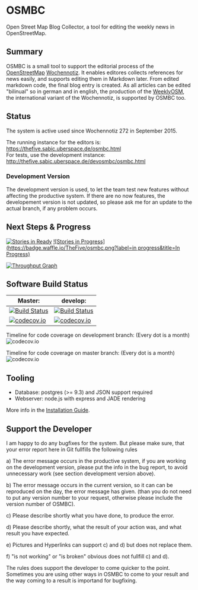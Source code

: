 # OSMBC

Open Street Map Blog Collector, a tool for editing the weekly news in OpenStreetMap.


## Summary

OSMBC is a small tool to support the editorial process of the [OpenStreetMap]&nbsp;[Wochennotiz]. It enables editores collects references for news easily, and supports editing them in Markdown later. From edited markdown code, the final blog entry is created. As all articles can be edited "bilinual" so in german and in english, the production of the [WeeklyOSM], the international variant of the Wochennotiz, is supported by OSMBC too.


[OpenStreetMap]: http://www.openstreetmap.org
[Wochennotiz]: http://blog.openstreetmap.de
[WeeklyOSM]: http://www.weeklyosm.eu/


## Status 

The system is active used since Wochennotiz 272 in September 2015. 

The running instance for the editors is: https://thefive.sabic.uberspace.de/osmbc.html  
For tests, use the development instance: http://thefive.sabic.uberspace.de/devosmbc/osmbc.html

### Development Version

The development version is used, to let the team test new features without affecting the productive system. If there are no now features, the developement version is not updated, so please ask me for an update to the actual branch, if any problem occurs.

## Next Steps & Progress

[![Stories in Ready](https://badge.waffle.io/TheFive/osmbc.png?label=ready&title=Ready)](https://waffle.io/TheFive/osmbc)
[![Stories in Progress](https://badge.waffle.io/TheFive/osmbc.png?label=in progress&title=In Progress)](https://waffle.io/TheFive/osmbc)

[![Throughput Graph](https://graphs.waffle.io/TheFive/osmbc/throughput.svg)](https://waffle.io/TheFive/osmbc/metrics)

## Software Build Status

Master:   | develop:
----------|----------------------
[![Build Status](https://travis-ci.org/TheFive/osmbc.svg?branch=master)](https://travis-ci.org/TheFive/osmbc) | [![Build Status](https://travis-ci.org/TheFive/osmbc.svg?branch=develop)](https://travis-ci.org/TheFive/osmbc)
[![codecov.io](https://codecov.io/github/TheFive/osmbc/coverage.svg?branch=master)](https://codecov.io/github/TheFive/osmbc?branch=master) | [![codecov.io](https://codecov.io/github/TheFive/osmbc/coverage.svg?branch=develop)](https://codecov.io/github/TheFive/osmbc?branch=develop)

Timeline for code coverage on development branch:
(Every dot is a month)
![codecov.io](http://codecov.io/github/TheFive/osmbc/branch.svg?branch=develop&agg=month&hg=on&vg=on&legend=on)

Timeline for code coverage on master branch:
(Every dot is a month)
![codecov.io](http://codecov.io/github/TheFive/osmbc/branch.svg?branch=master&agg=month&hg=on&vg=on&legend=on)


## Tooling

* Database: postgres (>= 9.3) and JSON support required
* Webserver: node.js with express and JADE rendering

More info in the [Installation Guide](Install_Guide.md).


## Support the Developer

I am happy to do any bugfixes for the system. But please make sure, that your error report here in Git fullfills the following rules

a) The error message occurs in the productive system, if you are working on the development version, please put the info in the bug report, to avoid unnecessary work (see section development version above).

b) The error message occurs in the current version, so it can can be reproduced on the day, the error message has given. (than you do not need to put any version number to your request, otherwise please include the version number of OSMBC).

c) Please describe shortly what you have done, to produce the error.

d) Please describe shortly, what the result of your action was, and what result you have expected.

e) Pictures and Hyperlinks can support c) and d) but does not replace them.

f) "is not working" or "is broken" obvious does not fullfill c) and d).

The rules does support the developer to come quicker to the point. Sometimes you are using other ways in OSMBC to come to your result and the way coming to a result is importand for bugfixing.
